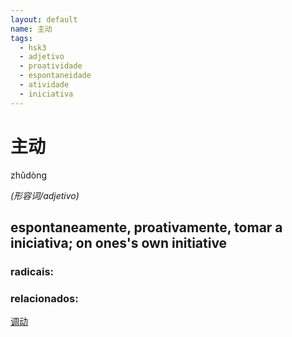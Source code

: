```yaml
--- 
layout: default
name: 主动 
tags: 
  - hsk3
  - adjetivo
  - proatividade
  - espontaneidade
  - atividade
  - iniciativa
--- 
```

# 主动 
zhǔdòng  
 
*(形容词/adjetivo)*  
## espontaneamente, proativamente, tomar a iniciativa; on ones's own initiative 
### radicais: 
### relacionados: 
[调动](/hsk5/调动)  
